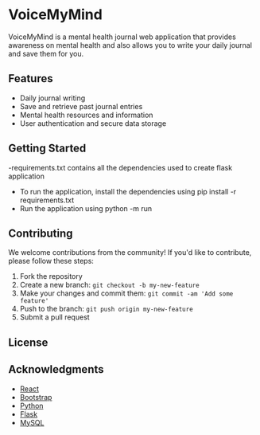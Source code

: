 # VoiceMyMind

VoiceMyMind is a mental health journal web application that provides awareness on mental health and also allows you to write your daily journal and save them for you.

## Features

- Daily journal writing
- Save and retrieve past journal entries
- Mental health resources and information
- User authentication and secure data storage

## Getting Started

-requirements.txt contains all the dependencies used to create flask application

- To run the application, install the dependencies using pip install -r requirements.txt
- Run the application using python -m run

## Contributing

We welcome contributions from the community! If you'd like to contribute, please follow these steps:

1. Fork the repository
2. Create a new branch: `git checkout -b my-new-feature`
3. Make your changes and commit them: `git commit -am 'Add some feature'`
4. Push to the branch: `git push origin my-new-feature`
5. Submit a pull request

## License

## Acknowledgments

- [React](https://reactjs.org/)
- [Bootstrap](https://getbootstrap.com/)
- [Python](https://www.python.org/)
- [Flask](https://flask.palletsprojects.com/)
- [MySQL](https://www.mysql.com/)
